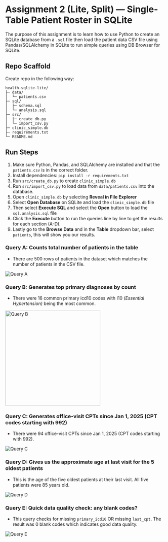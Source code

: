 # Assignment 2 (Lite, Split) — Single-Table Patient Roster in SQLite

The purpose of this assignment is to learn how to use Python to create an SQLite database from a `.sql` file then load the patient data CSV file using Pandas/SQLAlchemy in SQLite to run simple queries using DB Browser for SQLite. 

## Repo Scaffold
Create repo in the following way: 
```
health-sqlite-lite/
├─ data/
│  └─ patients.csv
├─ sql/
│  ├─ schema.sql
│  └─ analysis.sql
├─ src/
│  ├─ create_db.py         
│  └─ import_csv.py        
├─ clinic_simple.db        
├─ requirements.txt
└─ README.md
```

## Run Steps
1. Make sure Python, Pandas, and SQLAlchemy are installed and that the `patients.csv` is in the correct folder. 
2. Install dependencies: `pip install -r requirements.txt`
3. Run `src/create_db.py` to create `clinic_simple.db` 
4. Run `src/import_csv.py` to load data from `data/patients.csv` into the database.
5. Open `clinic_simple.db` by selecting **Reveal in File Explorer**
6. Select **Open Database** on SQLite and load the `clinic_simple.db` file
7. Then select **Execute SQL** and select the **Open** button to load the `sql.analysis.sql` file 
8. Click the **Execute** button to run the queries line by line to get the results for each section (A-D).
9. Lastly go to the **Browse Data** and in the **Table** dropdown bar, select `patients`, this will show you our results. 


### Query A: Counts total number of patients in the table
- There are 500 rows of patients in the dataset which matches the number of patients in the CSV file. 

![Query A](health-sqlite-lite/images/query_a.png)

### Query B: Generates top primary diagnoses by count
- There were 16 common primary icd10 codes with I10 *(Essential Hypertension)* being the most common.

<img src="health-sqlite-lite/images/query_b.png" alt="Query B" width="300">


### Query C: Generates office-visit CPTs since Jan 1, 2025 (CPT codes starting with 992)
- There were 94 office-visit CPTs since Jan 1, 2025 (CPT codes starting with 992).

![Query C](health-sqlite-lite/images/query_c.png)


### Query D: Gives us the approximate age at last visit for the 5 oldest patients
- This is the age of the five oldest patients at their last visit. All five patients were 85 years old. 

![Query D](health-sqlite-lite/images/query_d.png)

### Query E: Quick data quality check: any blank codes?
- This query checks for missing `primary_icd10` OR missing `last_cpt`. The result was 0 blank codes which indicates good data quality. 

![Query E](health-sqlite-lite/images/query_e.png)